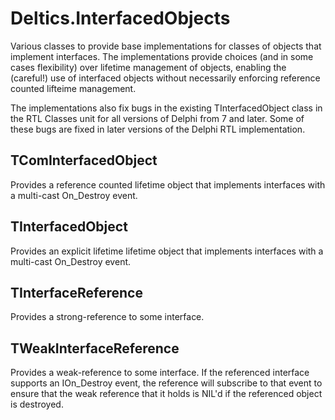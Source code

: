 # Deltics.InterfacedObjects

Various classes to provide base implementations for classes of objects that implement
interfaces.  The implementations provide choices (and in some cases flexibility) over
lifetime management of objects, enabling the (careful!) use of interfaced objects
without necessarily enforcing reference counted lifteime management.

The implementations also fix bugs in the existing TInterfacedObject class in the RTL
Classes unit for all versions of Delphi from 7 and later.  Some of these bugs are
fixed in later versions of the Delphi RTL implementation.


## TComInterfacedObject

Provides a reference counted lifetime object that implements interfaces with a multi-cast
On_Destroy event.


## TInterfacedObject

Provides an explicit lifetime lifetime object that implements interfaces with a multi-cast
On_Destroy event.


## TInterfaceReference

Provides a strong-reference to some interface.


## TWeakInterfaceReference

Provides a weak-reference to some interface.  If the referenced interface supports an
IOn_Destroy event, the reference will subscribe to that event to ensure that the weak
reference that it holds is NIL'd if the referenced object is destroyed.
